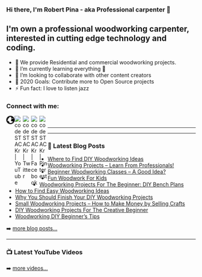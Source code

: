 <!--
**woodworking-rob/woodworking-rob** is a ✨ _special_ ✨ repository because its `README.md` (this file) appears on your GitHub profile.

Here are some ideas to get you started:

- 🔭 We provide Residential and commercial woodworking projects.
- 🌱 I’m currently learning everything.
- 👯 I’m looking to collaborate with other content creators.
- 🤔 I’m looking for help with ...
- 💬 Ask me about ...
- 📫 How to reach me: ...
- 😄 Pronouns: ...
- ⚡ Fun fact: ...
-->



### Hi there, I'm Robert Pina - aka Professional carpenter 👋
## I'm own a professional woodworking carpenter, interested in cutting edge technology and coding.

- 🔭 We provide Residential and commercial woodworking projects.
- 🌱 I’m currently learning everything 🤣
- 👯 I’m looking to collaborate with other content creators
- 💬 2020 Goals: Contribute more to Open Source projects
- ⚡ Fun fact: I love to listen jazz


### Connect with me:

[<img align="left" alt="codeSTACKr.com" width="22px" src="https://raw.githubusercontent.com/iconic/open-iconic/master/svg/globe.svg" />][website]
[<img align="left" alt="codeSTACKr | YouTube" width="22px" src="https://cdn.jsdelivr.net/npm/simple-icons@v3/icons/youtube.svg" />][youtube]
[<img align="left" alt="codeSTACKr | Twitter" width="22px" src="https://cdn.jsdelivr.net/npm/simple-icons@v3/icons/twitter.svg" />][twitter]
[<img align="left" alt="codeSTACKr | Facebook" width="22px" src="https://cdn.jsdelivr.net/npm/simple-icons@v3/icons/facebook.svg" />][facebook]
[<img align="left" alt="codeSTACKr | Pinterest" width="22px" src="https://cdn.jsdelivr.net/npm/simple-icons@v3/icons/pinterest.svg" />][pinterest]

<br />

---

---

### 📕 Latest Blog Posts

<!-- BLOG-POST-LIST:START -->
- [Where to Find DIY Woodworking Ideas](https://www.woodworkcenter.com/where-to-find-diy-woodworking-ideas/)
- [Woodworking Projects – Learn From Professionals!](https://www.woodworkcenter.com/woodworking-projects-learn-from-professionals/)
- [Beginner Woodworking Classes – A Good Idea?](https://www.woodworkcenter.com/beginner-woodworking-classes-a-good-idea/)
- [Fun Woodwork For Kids](https://www.woodworkcenter.com/fun-woodwork-for-kids/)
- [Woodworking Projects For The Beginner: DIY Bench Plans](https://www.woodworkcenter.com/woodworking-projects-for-the-beginner-diy-bench-plans/)
- [How to Find Easy Woodworking Ideas](https://www.woodworkcenter.com/how-to-find-easy-woodworking-ideas/)
- [Why You Should Finish Your DIY Woodworking Projects](https://www.woodworkcenter.com/why-you-should-finish-your-diy-woodworking-projects/)
- [Small Woodworking Projects – How to Make Money by Selling Crafts](https://www.woodworkcenter.com/small-woodworking-projects-how-to-make-money-by-selling-crafts/)
- [DIY Woodworking Projects For The Creative Beginner](https://www.woodworkcenter.com/diy-woodworking-projects-for-the-creative-beginner/)
- [Woodworking DIY Beginner’s Tips](https://www.woodworkcenter.com/woodworking-diy-beginners-tips/)
<!-- BLOG-POST-LIST:END -->

➡️ [more blog posts...](https://www.woodworkcenter.com)

---

### 📺 Latest YouTube Videos
➡️ [more videos...](https://www.youtube.com/channel/UC_ZbjWiZQVpodGs4IdTFr4Q)


[website]: https://www.woodworkcenter.com
[twitter]: https://twitter.com/Woodworking_Rob
[youtube]: https://www.youtube.com/channel/UC_ZbjWiZQVpodGs4IdTFr4Q
[facebook]: https://www.facebook.com/Woodworking-100258031964332
[pinterest]: https://www.pinterest.com/Woodworking_Rob
